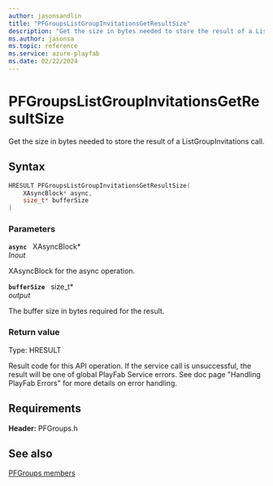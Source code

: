 ```yaml
---
author: jasonsandlin
title: "PFGroupsListGroupInvitationsGetResultSize"
description: "Get the size in bytes needed to store the result of a ListGroupInvitations call."
ms.author: jasonsa
ms.topic: reference
ms.service: azure-playfab
ms.date: 02/22/2024
---
```


# PFGroupsListGroupInvitationsGetResultSize  

Get the size in bytes needed to store the result of a ListGroupInvitations call.  

## Syntax  
  
```cpp
HRESULT PFGroupsListGroupInvitationsGetResultSize(  
    XAsyncBlock* async,  
    size_t* bufferSize  
)  
```  
  
### Parameters  
  
**`async`** &nbsp; XAsyncBlock*  
*_Inout_*  
  
XAsyncBlock for the async operation.  
  
**`bufferSize`** &nbsp; size_t*  
*output*  
  
The buffer size in bytes required for the result.  
  
  
### Return value
Type: HRESULT
  
Result code for this API operation. If the service call is unsuccessful, the result will be one of global PlayFab Service errors. See doc page "Handling PlayFab Errors" for more details on error handling.
  
  
## Requirements  
  
**Header:** PFGroups.h
  
## See also  
[PFGroups members](../pfgroups_members.md)  

  
  
